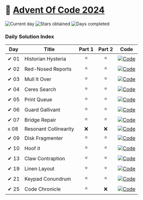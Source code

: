 # 🎄 [Advent Of Code 2024](https://adventofcode.com/2024)

![Current day](https://img.shields.io/badge/Day-25-blue)
![Stars obtained](https://img.shields.io/badge/Stars%20Obtained%20⭐-25-yellow)
![Days completed](https://img.shields.io/badge/Days%20Completed-13-red)

### Daily Solution Index

| Day  | Title                 | Part 1 | Part 2 | Code                                                                                                                                |
|------|-----------------------|:------:|:------:|-------------------------------------------------------------------------------------------------------------------------------------|
| ✔ 01 | Historian Hysteria    |   ⭐    |   ⭐    | [![Code](https://img.shields.io/badge/Code-grey?style=for-the-badge&logo=Kotlin)](src/main/kotlin/de/nilsosswald/aoc/days/Day01.kt) |
| ✔ 02 | Red-Nosed Reports     |   ⭐    |   ⭐    | [![Code](https://img.shields.io/badge/Code-grey?style=for-the-badge&logo=Kotlin)](src/main/kotlin/de/nilsosswald/aoc/days/Day02.kt) |
| ✔ 03 | Mull It Over          |   ⭐    |   ⭐    | [![Code](https://img.shields.io/badge/Code-grey?style=for-the-badge&logo=Kotlin)](src/main/kotlin/de/nilsosswald/aoc/days/Day03.kt) |
| ✔ 04 | Ceres Search          |   ⭐    |   ⭐    | [![Code](https://img.shields.io/badge/Code-grey?style=for-the-badge&logo=Kotlin)](src/main/kotlin/de/nilsosswald/aoc/days/Day04.kt) |
| ✔ 05 | Print Queue           |   ⭐    |   ⭐    | [![Code](https://img.shields.io/badge/Code-grey?style=for-the-badge&logo=Kotlin)](src/main/kotlin/de/nilsosswald/aoc/days/Day05.kt) |
| ✔ 06 | Guard Gallivant       |   ⭐    |   ⭐    | [![Code](https://img.shields.io/badge/Code-grey?style=for-the-badge&logo=Kotlin)](src/main/kotlin/de/nilsosswald/aoc/days/Day06.kt) |
| ✔ 07 | Bridge Repair         |   ⭐    |   ⭐    | [![Code](https://img.shields.io/badge/Code-grey?style=for-the-badge&logo=Kotlin)](src/main/kotlin/de/nilsosswald/aoc/days/Day07.kt) |
| x 08 | Resonant Collinearity |   ❌    |   ❌    | [![Code](https://img.shields.io/badge/Code-grey?style=for-the-badge&logo=Kotlin)](src/main/kotlin/de/nilsosswald/aoc/days/Day08.kt) |
| ✔ 09 | Disk Fragmenter       |   ⭐    |   ⭐    | [![Code](https://img.shields.io/badge/Code-grey?style=for-the-badge&logo=Kotlin)](src/main/kotlin/de/nilsosswald/aoc/days/Day09.kt) |
| ✔ 10 | Hoof it               |   ⭐    |   ⭐    | [![Code](https://img.shields.io/badge/Code-grey?style=for-the-badge&logo=Kotlin)](src/main/kotlin/de/nilsosswald/aoc/days/Day10.kt) |
| ✔ 13 | Claw Contraption      |   ⭐    |   ⭐    | [![Code](https://img.shields.io/badge/Code-grey?style=for-the-badge&logo=Kotlin)](src/main/kotlin/de/nilsosswald/aoc/days/Day13.kt) |
| ✔ 19 | Linen Layout          |   ⭐    |   ⭐    | [![Code](https://img.shields.io/badge/Code-grey?style=for-the-badge&logo=Kotlin)](src/main/kotlin/de/nilsosswald/aoc/days/Day19.kt) |
| ✔ 21 | Keypad Conundrum      |   ⭐    |   ⭐    | [![Code](https://img.shields.io/badge/Code-grey?style=for-the-badge&logo=Kotlin)](src/main/kotlin/de/nilsosswald/aoc/days/Day21.kt) |
| ✔ 25 | Code Chronicle        |   ⭐    |   ❌    | [![Code](https://img.shields.io/badge/Code-grey?style=for-the-badge&logo=Kotlin)](src/main/kotlin/de/nilsosswald/aoc/days/Day25.kt) |
